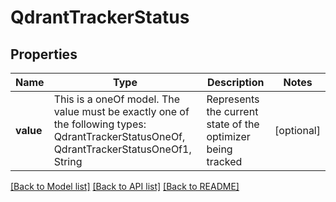 # QdrantTrackerStatus



## Properties
Name | Type | Description | Notes
------------ | ------------- | ------------- | -------------
**value** | This is a oneOf model. The value must be exactly one of the following types: QdrantTrackerStatusOneOf, QdrantTrackerStatusOneOf1, String | Represents the current state of the optimizer being tracked | [optional] 




[[Back to Model list]](../README.md#models) [[Back to API list]](../README.md#api-endpoints) [[Back to README]](../README.md)


